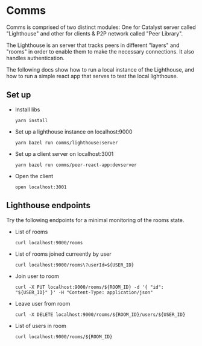 # Comms
Comms is comprised of two distinct modules: One for Catalyst server called "Lighthouse" and other for clients & P2P network called "Peer Library".

The Lighthouse is an server that tracks peers in different "layers" and "rooms" in order to enable them to make the necessary connections. It also handles authentication.

The following docs show how to run a local instance of the Lighthouse, and how to run a simple react app that serves to test the local lighthouse.

## Set up

* Install libs

    `yarn install`

* Set up a lighthouse instance on localhost:9000

    `yarn bazel run comms/lighthouse:server`

* Set up a client server on localhost:3001

    `yarn bazel run comms/peer-react-app:devserver`

* Open the client

    `open localhost:3001`

## Lighthouse endpoints

Try the following endpoints for a minimal monitoring of the rooms state.

* List of rooms

    `curl localhost:9000/rooms`

* List of rooms joined curreently by user

    `curl localhost:9000/rooms\?userId=${USER_ID}`
* Join user to room

    `curl -X PUT localhost:9000/rooms/${ROOM_ID} -d '{ "id": "${USER_ID}" }' -H "Content-Type: application/json"`

* Leave user from room

    `curl -X DELETE localhost:9000/rooms/${ROOM_ID}/users/${USER_ID}`

* List of users in room

    `curl localhost:9000/rooms/${ROOM_ID}`
